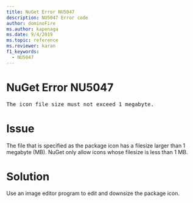 ```yaml
---
title: NuGet Error NU5047
description: NU5047 Error code
author: dominoFire
ms.author: kapenaga
ms.date: 9/4/2019
ms.topic: reference
ms.reviewer: karan
f1_keywords: 
  - NU5047
---
```


# NuGet Error NU5047

<pre>The icon file size must not exceed 1 megabyte.</pre>


# Issue 

The file that is specified as the package icon has a filesize larger than 1 megabyte (MB). NuGet only allow icons whose filesize is less than 1 MB.


# Solution

Use an image editor program to edit and downsize the package icon.
